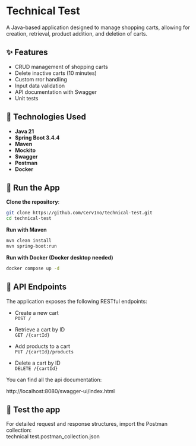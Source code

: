 # Technical Test

A Java-based application designed to manage shopping carts, allowing for creation, retrieval, product addition, and deletion of carts.

## ✨ Features

- CRUD management of shopping carts
- Delete inactive carts (10 minutes)
- Custom rror handling
- Input data validation
- API documentation with Swagger
- Unit tests

## 🧰 Technologies Used

- **Java 21**
- **Spring Boot 3.4.4**
- **Maven**
- **Mockito**
- **Swagger**
- **Postman**
- **Docker**

## 🚀 Run the App

**Clone the repository**:

   ```bash
   git clone https://github.com/Cerv1no/technical-test.git
   cd technical-test
   ```
**Run with Maven**
   ```bash
   mvn clean install
   mvn spring-boot:run
   ```
**Run with Docker (Docker desktop needed)**
  ```bash
  docker compose up -d
  ```

## 📡 API Endpoints
The application exposes the following RESTful endpoints:

* Create a new cart\
`POST /`

* Retrieve a cart by ID\
`GET /{cartId}`

* Add products to a cart\
`PUT /{cartId}/products`

* Delete a cart by ID\
`DELETE /{cartId}`

You can find all the api documentation:

http://localhost:8080/swagger-ui/index.html

## 🧪 Test the app

For detailed request and response structures, import the Postman collection:\
technical test.postman_collection.json

